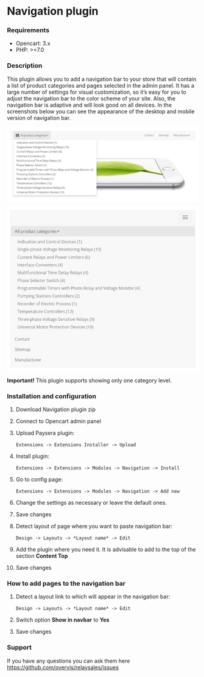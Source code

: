 # Navigation plugin

### Requirements

* Opencart: 3.x
* PHP: >=7.0

### Description

This plugin allows you to add a navigation bar to your store that will contain a list of product categories and pages selected in the admin panel. It has a large number of settings for visual customization, so it’s easy for you to adjust the navigation bar to the color scheme of your site. Also, the navigation bar is adaptive and will look good on all devices. In the screenshots below you can see the appearance of the desktop and mobile version of navigation bar.

![Desktop version](./docs/img/desktop.jpg)

![Mobile version](./docs/img/mobile.jpg)

**Important!** This plugin supports showing only one category level.

### Installation and configuration 

1. Download Navigation plugin zip

2. Connect to Opencart admin panel

3. Upload Paysera plugin:

    ```
    Extensions -> Extensions Installer -> Upload
    ```

4. Install plugin:

    ```
    Extensions -> Extensions -> Modules -> Navigation -> Install
    ```

5. Go to config page:

    ```
    Extensions -> Extensions -> Modules -> Navigation -> Add new
    ```

6. Change the settings as necessary or leave the default ones.

7. Save changes

8. Detect layout of page where you want to paste navigation bar:

    ```
    Design -> Layouts -> *Layout name* -> Edit
    ```

9. Add the plugin where you need it. It is advisable to add to the top of the section **Content Top**

10. Save changes

### How to add pages to the navigation bar

1. Detect a layout link to which will appear in the navigation bar:

    ```
    Design -> Layouts -> *Layout name* -> Edit
    ```

2. Switch option **Show in navbar** to **Yes**

3. Save changes

### Support

If you have any questions you can ask them here https://github.com/overvis/relaysales/issues